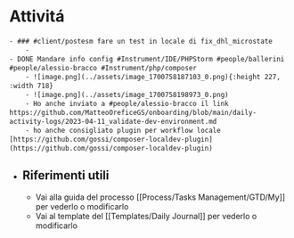 # Attivitá
	- ### #client/postesm fare un test in locale di fix_dhl_microstate
		-
	- DONE Mandare info config #Instrument/IDE/PHPStorm #people/ballerini #people/alessio-bracco #Instrument/php/composer
		- ![image.png](../assets/image_1700758187103_0.png){:height 227, :width 718}
		- ![image.png](../assets/image_1700758198973_0.png)
		- Ho anche inviato a #people/alessio-bracco il link https://github.com/MatteoOreficeGS/onboarding/blob/main/daily-activity-logs/2023-04-11_validate-dev-environment.md
		- ho anche consigliato plugin per workflow locale [https://github.com/gossi/composer-localdev-plugin](https://github.com/gossi/composer-localdev-plugin)
- ## Riferimenti utili
	- Vai alla guida del processo [[Process/Tasks Management/GTD/My]] per vederlo o modificarlo
	- Vai al template del [[Templates/Daily Journal]] per vederlo o modificarlo